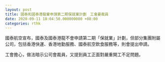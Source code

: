```yaml
---
layout: post
title: 國泰和國泰港龍棄申請第二期保就業計劃　工會憂裁員
date: 2020-09-11 18:04:50.000000000 +08:00
categories: rthk
---
```


國泰航空宣布，國泰及國泰港龍不會申請第二期「保就業」計劃，但部分集團附屬公司，包括香港快運、香港地勤服務、國泰航空飲食服務等，則會提出申請。

工會擔心，做法暗示公司會裁員，又提到員工正面對嚴重開工不足問題。
